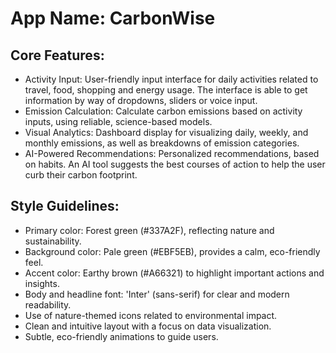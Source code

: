 # **App Name**: CarbonWise

## Core Features:

- Activity Input: User-friendly input interface for daily activities related to travel, food, shopping and energy usage. The interface is able to get information by way of dropdowns, sliders or voice input.
- Emission Calculation: Calculate carbon emissions based on activity inputs, using reliable, science-based models.
- Visual Analytics: Dashboard display for visualizing daily, weekly, and monthly emissions, as well as breakdowns of emission categories.
- AI-Powered Recommendations: Personalized recommendations, based on habits. An AI tool suggests the best courses of action to help the user curb their carbon footprint.

## Style Guidelines:

- Primary color: Forest green (#337A2F), reflecting nature and sustainability.
- Background color: Pale green (#EBF5EB), provides a calm, eco-friendly feel.
- Accent color: Earthy brown (#A66321) to highlight important actions and insights.
- Body and headline font: 'Inter' (sans-serif) for clear and modern readability.
- Use of nature-themed icons related to environmental impact.
- Clean and intuitive layout with a focus on data visualization.
- Subtle, eco-friendly animations to guide users.
